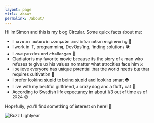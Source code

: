 ```yaml
---
layout: page
title: About
permalink: /about/
---
```


Hi im Simon and this is my blog Circular. Some quick facts about me:

-   I have a masters in computer and information engineering 📖
-   I work in IT, programming, DevOps'ing, finding solutions 🛠️
-   I love puzzles and challenges 🧩
-   Gladiator is my favorite movie because its the story of a man who refuses to give up his values
    no matter what atrocities face him ⚔️
-   I believe everyone has unique potential that the world needs but that requires cultivation 🌱
-   I prefer looking stupid to being stupid and looking smart 👽
-   I live with my beatiful girlfriend, a crazy dog and a fluffy cat 🐶
-   According to Swedish life expectancy im about 1/3 out of time as of 2024 😅

Hopefully, you'll find something of interest on here! 🙂

![Buzz Lightyear](/assets//simonstherom.jpg)
